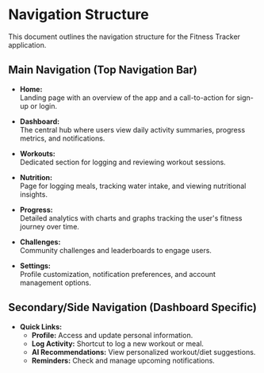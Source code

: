 # Navigation Structure

This document outlines the navigation structure for the Fitness Tracker application.

## Main Navigation (Top Navigation Bar)

- **Home:**  
  Landing page with an overview of the app and a call-to-action for sign-up or login.

- **Dashboard:**  
  The central hub where users view daily activity summaries, progress metrics, and notifications.

- **Workouts:**  
  Dedicated section for logging and reviewing workout sessions.

- **Nutrition:**  
  Page for logging meals, tracking water intake, and viewing nutritional insights.

- **Progress:**  
  Detailed analytics with charts and graphs tracking the user's fitness journey over time.

- **Challenges:**  
  Community challenges and leaderboards to engage users.

- **Settings:**  
  Profile customization, notification preferences, and account management options.

## Secondary/Side Navigation (Dashboard Specific)

- **Quick Links:**
  - **Profile:** Access and update personal information.
  - **Log Activity:** Shortcut to log a new workout or meal.
  - **AI Recommendations:** View personalized workout/diet suggestions.
  - **Reminders:** Check and manage upcoming notifications.
